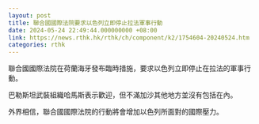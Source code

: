 ```yaml
---
layout: post
title: 聯合國國際法院要求以色列立即停止拉法軍事行動
date: 2024-05-24 22:49:44.000000000 +08:00
link: https://news.rthk.hk/rthk/ch/component/k2/1754604-20240524.htm
categories: rthk
---
```


聯合國國際法院在荷蘭海牙發布臨時措施，要求以色列立即停止在拉法的軍事行動。

巴勒斯坦武裝組織哈馬斯表示歡迎，但不滿加沙其他地方並沒有包括在內。

外界相信，聯合國國際法院的行動將會增加以色列所面對的國際壓力。
